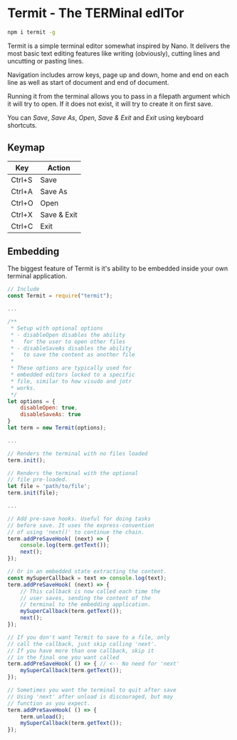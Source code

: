 # Termit - The TERMinal edITor

```sh
npm i termit -g
```

Termit is a simple terminal editor somewhat inspired by Nano. It delivers the most basic text editing features like writing (obviously), cutting lines and uncutting or pasting lines.

Navigation includes arrow keys, page up and down, home and end on each line as well as start of document and end of document.

Running it from the terminal allows you to pass in a filepath argument which it will try to open. If it does not exist, it will try to create it on first save.

You can _Save_, _Save As_, _Open_, _Save & Exit_ and _Exit_ using keyboard shortcuts.

## Keymap

| Key    | Action       |
|--------|--------------|
| Ctrl+S |  Save        |
| Ctrl+A |  Save As     |
| Ctrl+O |  Open        |
| Ctrl+X |  Save & Exit |
| Ctrl+C |  Exit        |

## Embedding

The biggest feature of Termit is it's ability to be embedded inside your own terminal application.

```javascript
// Include
const Termit = require("termit");

...

/**
 * Setup with optional options
 * - disableOpen disables the ability
 *   for the user to open other files
 * - disableSaveAs disables the ability
 *   to save the content as another file
 *
 * These options are typically used for
 * embedded editors locked to a specific
 * file, similar to how visudo and jotr
 * works.
 */
let options = {
    disableOpen: true,
    disableSaveAs: true
}
let term = new Termit(options);

...

// Renders the terminal with no files loaded
term.init();

// Renders the terminal with the optional
// file pre-loaded.
let file = 'path/to/file';
term.init(file);

...

// Add pre-save hooks. Useful for doing tasks
// before save. It uses the express-convention
// of using 'next()' to continue the chain.
term.addPreSaveHook( (next) => {
    console.log(term.getText());
    next();
});

// Or in an embedded state extracting the content.
const mySuperCallback = text => console.log(text);
term.addPreSaveHook( (next) => {
    // This callback is now called each time the
    // user saves, sending the content of the
    // terminal to the embedding application.
    mySuperCallback(term.getText());
    next();
});

// If you don't want Termit to save to a file, only
// call the callback, just skip calling 'next'.
// If you have more than one callback, skip it
// in the final one you want called
term.addPreSaveHook( () => { // <-- No need for 'next'
    mySuperCallback(term.getText());
});

// Sometimes you want the terminal to quit after save
// Using 'next' after unload is discouraged, but may
// function as you expect.
term.addPreSaveHook( () => {
    term.unload();
    mySuperCallback(term.getText());
});
```
